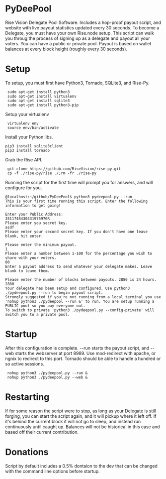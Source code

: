# PyDeePool
Rise Vision Delegate Pool Software. Includes a hop-proof payout script, and website with live payout statistics updated every 30 seconds. To become a Delegate, you must have your own Rise.node setup. This script can walk you throug the process of signing up as a delegate and payout all your voters. You can have a public or private pool. Payout is based on wallet balances at every block height (roughly every 30 seconds).

# Setup
To setup, you must first have Python3, Tornado, SQLite3, and Rise-Py.

     sudo apt-get install python3
     sudo apt-get install virtualenv
     sudo apt-get install sqlite3
     sudo apt-get install python3-pip

Setup your virtualenv

     virtualenv env
     source env/bin/activate
     
Install your Python libs.

    pip3 install sqlite3client
    pip3 install tornado
    

Grab the Rise API.

     git clone https://github.com/RiseVision/rise-py.git
     cp -f ./rise-py/rise ./;rm -fr ./rise-py

Running the script for the first time will prompt you for answers, and will configure for you.

    @localhost:~/github/PyDeePool$ python3 pydeepool.py --run
    This is your first time running this script. Enter the following information to get going!

    Enter your Public Address:
    3511748430431975976R
    Please enter you secret key.
    asdf
    Please enter your second secret key. If you don't have one leave blank, hit enter.

    Please enter the minimum payout.
    1
    Please enter a number between 1-100 for the percentage you wish to share with your voters.
    80
    Enter a payout address to send whatever your delegate makes. Leave blank to leave them.
    
    Please enter the number of blocks between payouts. 2880 is 24 hours.
    2880
    Your delegate has been setup and configured. Use python3 ./pydeepool.py --run to begin payout script.
    Strongly suggested if you're not running from a local terminal you use
    'nohup python3 ./pydeepool --run &' to run. You are setup running a PUBLIC pool so you pay everyone out.
    To switch to private 'python3 ./pydeepool.py --config-private' will switch you to a private pool.

# Startup

After this configuration is complete. --run starts the payout script, and --web starts the webserver at port 8989.
Use mod-redirect with apache, or ngnix to redirect to this port. Tornado should be able to handle a hundred or so active sessions.

     nohup python3 ./pydeepool.py --run &
     nohup python3 ./pydeepool.py --web &

# Restarting

If for some reason the script were to stop, as long as your Delegate is still forging, you can start the script again,
and it will pickup where it left off. If it's behind the current block it will not go to sleep, and instead run continuously
until caught up. Balances will not be historical in this case and based off their current contribution.

# Donations

Script by default includes a 0.5% dontaion to the dev that can be changed with the command line options before startup.

